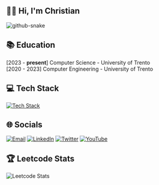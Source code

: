 ## 👋🏻 Hi, I'm Christian
<picture>
  <source media="(prefers-color-scheme: dark)" srcset="https://github.com/christiansassi/christiansassi/blob/output/github-contribution-grid-snake-dark.svg" />
  <source media="(prefers-color-scheme: light)" srcset="https://github.com/christiansassi/christiansassi/blob/output/github-contribution-grid-snake.svg" />
  <img alt="github-snake" src="github-snake.svg" />
</picture>

## 📚 Education

[2023 - <b>present</b>] Computer Science - University of Trento<br>
[2020 - 2023] Computer Engineering - University of Trento

## 💻 Tech Stack
[![Tech Stack](https://skillicons.dev/icons?theme=dark&i=python,c,cpp,java,rust,js,html,bash,solidity,dart,flutter)]()

## 🌐 Socials
[![Email](https://go-skill-icons.vercel.app/api/icons?theme=light&i=gmail)](mailto:sassi.christian@gmail.com)
[![LinkedIn](https://go-skill-icons.vercel.app/api/icons?theme=light&i=linkedin)](https://www.linkedin.com/in/christian-sassi)
[![Twitter](https://go-skill-icons.vercel.app/api/icons?&i=twitter)](https://twitter.com/chri_sassi)
[![YouTube](https://go-skill-icons.vercel.app/api/icons?theme=light&i=youtube)](https://youtube.com/@sassichristian)

## 🏆 Leetcode Stats
![Leetcode Stats](https://leetcard.jacoblin.cool/christiansassi)
